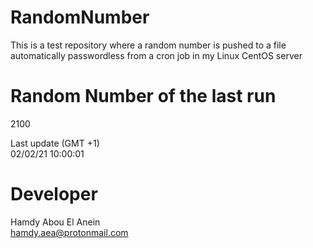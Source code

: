 # RandomNumber    
This is a test repository where a random number is pushed to a file automatically passwordless from a cron job in my Linux CentOS server    
# Random Number of the last run   
2100
      
Last update (GMT +1)    
02/02/21 10:00:01
# Developer    
Hamdy Abou El Anein   
hamdy.aea@protonmail.com
